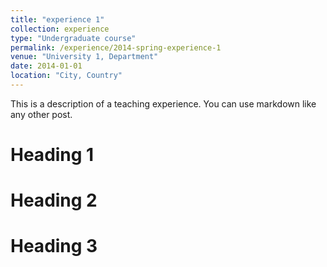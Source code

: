 ```yaml
---
title: "experience 1"
collection: experience
type: "Undergraduate course"
permalink: /experience/2014-spring-experience-1
venue: "University 1, Department"
date: 2014-01-01
location: "City, Country"
---
```


This is a description of a teaching experience. You can use markdown like any other post.

Heading 1
======

Heading 2
======

Heading 3
======